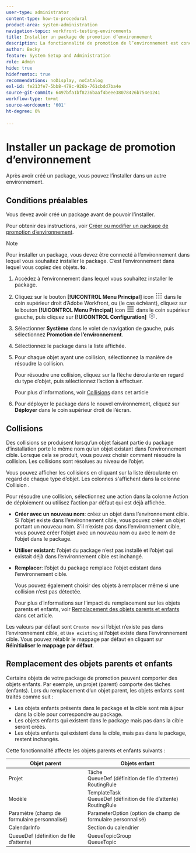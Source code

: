 ```yaml
---
user-type: administrator
content-type: how-to-procedural
product-area: system-administration
navigation-topic: workfront-testing-environments
title: Installer un package de promotion d’environnement
description: La fonctionnalité de promotion de l’environnement est conçue pour permettre de déplacer des objets liés à la configuration d’un environnement à un autre. Découvrez comment installer un package de promotion d’environnement dans un environnement cible.
author: Becky
feature: System Setup and Administration
role: Admin
hide: true
hidefromtoc: true
recommendations: noDisplay, noCatalog
exl-id: fe213fe7-5bb8-479c-926b-761cbdd7ba4e
source-git-commit: 6497bfa1bf8236baaf4beee38078426b754e1241
workflow-type: tm+mt
source-wordcount: '601'
ht-degree: 0%

---
```


# Installer un package de promotion d’environnement

Après avoir créé un package, vous pouvez l’installer dans un autre environnement.

## Conditions préalables

Vous devez avoir créé un package avant de pouvoir l’installer.

Pour obtenir des instructions, voir [Créer ou modifier un package de promotion d’environnement](/help/quicksilver/administration-and-setup/set-up-workfront/workfront-testing-environments/environment-promotion-create-package.md).

>[!NOTE]
>
>Pour installer un package, vous devez être connecté à l’environnement dans lequel vous souhaitez installer le package. C’est l’environnement dans lequel vous copiez des objets. **to**.

1. Accédez à l’environnement dans lequel vous souhaitez installer le package.
1. Cliquez sur le bouton **[!UICONTROL Menu Principal]** icon ![Menu Principal](/help/_includes/assets/main-menu-icon.png) dans le coin supérieur droit d’Adobe Workfront, ou (le cas échéant), cliquez sur le bouton **[!UICONTROL Menu Principal]** icon ![Menu Principal](/help/_includes/assets/main-menu-icon-left-nav.png) dans le coin supérieur gauche, puis cliquez sur **[!UICONTROL Configuration]** ![Icône Configuration](/help/_includes/assets/gear-icon-setup.png).
1. Sélectionner **Système** dans le volet de navigation de gauche, puis sélectionnez **Promotion de l’environnement**.
1. Sélectionnez le package dans la liste affichée.
1. Pour chaque objet ayant une collision, sélectionnez la manière de résoudre la collision.

   Pour résoudre une collision, cliquez sur la flèche déroulante en regard du type d’objet, puis sélectionnez l’action à effectuer.

   Pour plus d’informations, voir [Collisions](#collisions) dans cet article
1. Pour déployer le package dans le nouvel environnement, cliquez sur **Déployer** dans le coin supérieur droit de l’écran.

## Collisions

Des collisions se produisent lorsqu’un objet faisant partie du package d’installation porte le même nom qu’un objet existant dans l’environnement cible. Lorsque cela se produit, vous pouvez choisir comment résoudre la collision. Les collisions sont résolues au niveau de l’objet.

Vous pouvez afficher les collisions en cliquant sur la liste déroulante en regard de chaque type d’objet. Les colonnes s&#39;affichent dans la colonne Collision .

Pour résoudre une collision, sélectionnez une action dans la colonne Action de déploiement ou utilisez l’action par défaut qui est déjà affichée.

* **Créer avec un nouveau nom**: créez un objet dans l’environnement cible. Si l’objet existe dans l’environnement cible, vous pouvez créer un objet portant un nouveau nom. S’il n’existe pas dans l’environnement cible, vous pouvez créer l’objet avec un nouveau nom ou avec le nom de l’objet dans le package.
* **Utiliser existant**: l’objet du package n’est pas installé et l’objet qui existait déjà dans l’environnement cible est inchangé.
* **Remplacer**: l’objet du package remplace l’objet existant dans l’environnement cible.

  Vous pouvez également choisir des objets à remplacer même si une collision n’est pas détectée.

  Pour plus d’informations sur l’impact du remplacement sur les objets parents et enfants, voir [Remplacement des objets parents et enfants](#overwriting-parent-and-child-objects) dans cet article.
<!--
* Do not use: The object in the package is not installed in the target environment. If you select Do not use, an error message will appear detailing how this choice will affect other objects or fields.
-->

Les valeurs par défaut sont `Create new` si l’objet n’existe pas dans l’environnement cible, et `Use existing` si l’objet existe dans l’environnement cible. Vous pouvez rétablir le mappage par défaut en cliquant sur **Réinitialiser le mappage par défaut**.

## Remplacement des objets parents et enfants

Certains objets de votre package de promotion peuvent comporter des objets enfants. Par exemple, un projet (parent) comporte des tâches (enfants). Lors du remplacement d’un objet parent, les objets enfants sont traités comme suit :

* Les objets enfants présents dans le package et la cible sont mis à jour dans la cible pour correspondre au package.
* Les objets enfants qui existent dans le package mais pas dans la cible seront créés.
* Les objets enfants qui existent dans la cible, mais pas dans le package, restent inchangés.

Cette fonctionnalité affecte les objets parents et enfants suivants :

| Objet parent | Objets enfant |
|---|---|
| Projet | Tâche<br>QueueDef (définition de file d’attente)<br>RoutingRule |
| Modèle | TemplateTask<br>QueueDef (définition de file d’attente)<br>RoutingRule |
| Paramètre (champ de formulaire personnalisé) | ParameterOption (option de champ de formulaire personnalisé) |
| CalendarInfo | Section du calendrier |
| QueueDef (définition de file d’attente) | QueueTopicGroup<br>QueueTopic |

